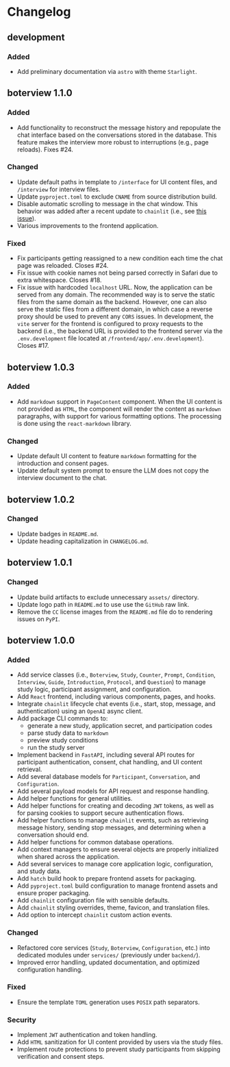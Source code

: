# Changelog

## development

### Added
- Add preliminary documentation via `astro` with theme `Starlight`.

## boterview 1.1.0

### Added
- Add functionality to reconstruct the message history and repopulate the chat
  interface based on the conversations stored in the database. This feature
  makes the interview more robust to interruptions (e.g., page reloads). Fixes
  #24.

### Changed
- Update default paths in template to `/interface` for UI content files, and
  `/interview` for interview files.
- Update `pyproject.toml` to exclude `CNAME` from source distribution build.
- Disable automatic scrolling to message in the chat window. This behavior was
  added after a recent update to `chainlit` (i.e., see [this
  issue](https://github.com/Chainlit/chainlit/issues/1992)).
- Various improvements to the frontend application.

### Fixed
- Fix participants getting reassigned to a new condition each time the chat page
  was reloaded. Closes #24.
- Fix issue with cookie names not being parsed correctly in Safari due to extra
  whitespace. Closes #18.
- Fix issue with hardcoded `localhost` URL. Now, the application can be served
  from any domain. The recommended way is to serve the static files from the
  same domain as the backend. However, one can also serve the static files from
  a different domain, in which case a reverse proxy should be used to prevent
  any `CORS` issues. In development, the `vite` server for the frontend is
  configured to proxy requests to the backend (i.e., the backend URL is provided
  to the frontend server via the `.env.development` file located at
  `/frontend/app/.env.development`). Closes #17.

## boterview 1.0.3

### Added
- Add `markdown` support in `PageContent` component. When the UI content is not
  provided as `HTML`, the component will render the content as `markdown`
  paragraphs, with support for various formatting options. The processing is
  done using the `react-markdown` library.

### Changed
- Update default UI content to feature `markdown` formatting for the
  introduction and consent pages.
- Update default system prompt to ensure the LLM does not copy the interview
  document to the chat.

## boterview 1.0.2

### Changed
- Update badges in `README.md`.
- Update heading capitalization in `CHANGELOG.md`.

## boterview 1.0.1

### Changed
- Update build artifacts to exclude unnecessary `assets/` directory.
- Update logo path in `README.md` to use use the `GitHub` raw link.
- Remove the `CC` license images from the `README.md` file do to rendering
  issues on `PyPI`.

## boterview 1.0.0

### Added
- Add service classes (i.e., `Boterview`, `Study`, `Counter`, `Prompt`,
  `Condition`, `Interview`, `Guide`, `Introduction`, `Protocol`, and `Question`)
  to manage study logic, participant assignment, and configuration.
- Add `React` frontend, including various components, pages, and hooks.
- Integrate `chainlit` lifecycle chat events (i.e., start, stop, message, and
  authentication) using an `OpenAI` async client.
- Add package CLI commands to:
  - generate a new study, application secret, and participation codes
  - parse study data to `markdown`
  - preview study conditions
  - run the study server
- Implement backend in `FastAPI`, including several API routes for participant
  authentication, consent, chat handling, and UI content retrieval.
- Add several database models for `Participant`, `Conversation`, and
  `Configuration`.
- Add several payload models for API request and response handling.
- Add helper functions for general utilities.
- Add helper functions for creating and decoding `JWT` tokens, as well as for
  parsing cookies to support secure authentication flows.
- Add helper functions to manage `chainlit` events, such as retrieving message
  history, sending stop messages, and determining when a conversation should
  end.
- Add helper functions for common database operations.
- Add context managers to ensure several objects are properly initialized when
  shared across the application.
- Add several services to manage core application logic, configuration, and
  study data.
- Add `hatch` build hook to prepare frontend assets for packaging.
- Add `pyproject.toml` build configuration to manage frontend assets and ensure
  proper packaging.
- Add `chainlit` configuration file with sensible defaults.
- Add `chainlit` styling overrides, theme, favicon, and translation files.
- Add option to intercept `chainlit` custom action events.

### Changed
- Refactored core services (`Study`, `Boterview`, `Configuration`, etc.) into
  dedicated modules under `services/` (previously under `backend/`).
- Improved error handling, updated documentation, and optimized configuration
  handling.

### Fixed
- Ensure the template `TOML` generation uses `POSIX` path separators.

### Security
- Implement `JWT` authentication and token handling.
- Add `HTML` sanitization for UI content provided by users via the study files.
- Implement route protections to prevent study participants from skipping
  verification and consent steps.
